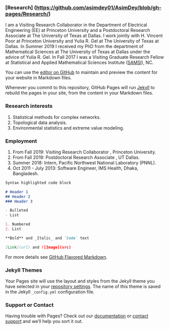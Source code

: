 ### [Research] (https://github.com/asimdey01/AsimDey/blob/gh-pages/Research/)



I am a  Visiting Research Collaborator in the Department of Electrical Engineering (EE) at Princeton University and a Postdoctoral Research Associate at The University of  Texas at Dallas. I work jointly with H. Vincent Poor at Princeton University and Yulia R. Gel at The University of Texas at Dallas. In Summer 2019 I received my PhD from the department of Mathematical Sciences at The University of Texas at Dallas under the advice of Yulia R. Gel.  In Fall 2017 I was a Visiting Graduate Research Fellow  at Statistical and Applied Mathematical Sciences Institute ([SAMSI](https://www.samsi.info/)), NC. 


You can use the [editor on GitHub](https://github.com/asimdey01/AsimDey/edit/gh-pages/index.md) to maintain and preview the content for your website in Markdown files.

Whenever you commit to this repository, GitHub Pages will run [Jekyll](https://jekyllrb.com/) to rebuild the pages in your site, from the content in your Markdown files.

### Research interests
1. Statistical methods for complex networks.
2. Topological data analysis.
3. Environmental statistics and extreme value modeling. 


### Employment
1. From Fall 2019:  Visiting Research Collaborator , Princeton University.
2. From Fall 2019:  Postdoctoral Research Associate , UT Dallas.
3. Summer 2018: Intern,  Pacific Northwest National Laboratory (PNNL).
4. Oct 2011 - July 2013: Software Engineer, IMS Health, Dhaka, Bangladesh.



```markdown
Syntax highlighted code block

# Header 1
## Header 2
### Header 3

- Bulleted
- List

1. Numbered
2. List

**Bold** and _Italic_ and `Code` text

[Link](url) and ![Image](src)
```

For more details see [GitHub Flavored Markdown](https://guides.github.com/features/mastering-markdown/).

### Jekyll Themes

Your Pages site will use the layout and styles from the Jekyll theme you have selected in your [repository settings](https://github.com/asimdey01/AsimDey/settings). The name of this theme is saved in the Jekyll `_config.yml` configuration file.

### Support or Contact 

Having trouble with Pages? Check out our [documentation](https://docs.github.com/categories/github-pages-basics/) or [contact support](https://github.com/contact) and we’ll help you sort it out.

